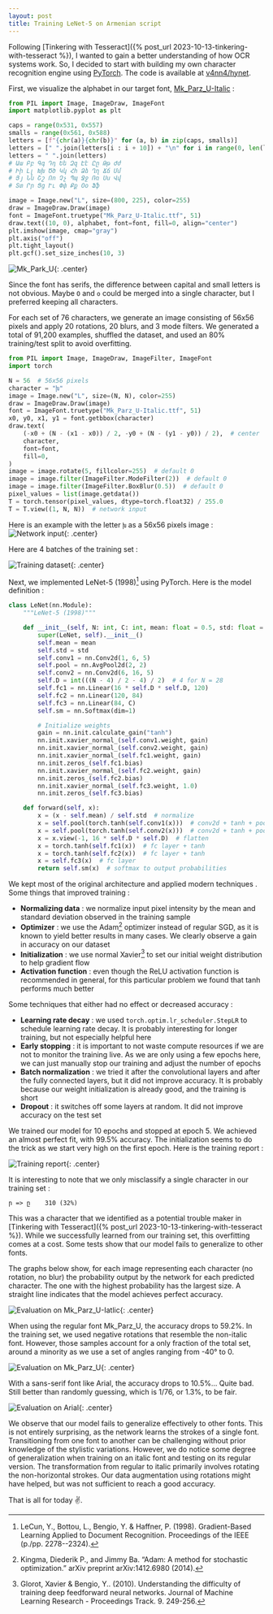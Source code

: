 ```yaml
---
layout: post
title: Training LeNet-5 on Armenian script
---
```


Following [Tinkering with Tesseract]({% post_url 2023-10-13-tinkering-with-tesseract %}), I wanted to gain a better understanding of how OCR systems work. So, I decided to start with building my own character recognition engine using [PyTorch](https://github.com/pytorch/pytorch). The code is available at [v4nn4/hynet](https://github.com/v4nn4/hynet).

First, we visualize the alphabet in our target font, [Mk_Parz_U-Italic](https://fonter.am/en/fonts/mk-parz-unicode) :

```python
from PIL import Image, ImageDraw, ImageFont
import matplotlib.pyplot as plt

caps = range(0x531, 0x557)
smalls = range(0x561, 0x588)
letters = [f"{chr(a)}{chr(b)}" for (a, b) in zip(caps, smalls)]
letters = [" ".join(letters[i : i + 10]) + "\n" for i in range(0, len(letters), 10)]
letters = " ".join(letters)
# Աա Բբ Գգ Դդ Եե Զզ Էէ Ըը Թթ Ժժ
# Իի Լլ Խխ Ծծ Կկ Հհ Ձձ Ղղ Ճճ Մմ
# Յյ Նն Շշ Ոո Չչ Պպ Ջջ Ռռ Սս Վվ
# Տտ Րր Ցց Ււ Փփ Քք Օօ Ֆֆ

image = Image.new("L", size=(800, 225), color=255)
draw = ImageDraw.Draw(image)
font = ImageFont.truetype("Mk_Parz_U-Italic.ttf", 51)
draw.text((10, 0), alphabet, font=font, fill=0, align="center")
plt.imshow(image, cmap="gray")
plt.axis("off")
plt.tight_layout()
plt.gcf().set_size_inches(10, 3)
```

![Mk_Park_U](/assets/images/alphabet.png){: .center}

Since the font has serifs, the difference between capital and small letters is not obvious. Maybe `Օ` and `օ` could be merged into a single character, but I preferred keeping all characters.

For each set of 76 characters, we generate an image consisting of 56x56 pixels and apply 20 rotations, 20 blurs, and 3 mode filters. We generated a total of 91,200 examples, shuffled the dataset, and used an 80% training/test split to avoid overfitting.

```python
from PIL import Image, ImageDraw, ImageFilter, ImageFont
import torch

N = 56  # 56x56 pixels
character = "խ"
image = Image.new("L", size=(N, N), color=255)
draw = ImageDraw.Draw(image)
font = ImageFont.truetype("Mk_Parz_U-Italic.ttf", 51)
x0, y0, x1, y1 = font.getbbox(character)
draw.text(
    (-x0 + (N - (x1 - x0)) / 2, -y0 + (N - (y1 - y0)) / 2),  # center
    character,
    font=font,
    fill=0,
)
image = image.rotate(5, fillcolor=255)  # default 0
image = image.filter(ImageFilter.ModeFilter(2))  # default 0
image = image.filter(ImageFilter.BoxBlur(0.5))  # default 0
pixel_values = list(image.getdata())
T = torch.tensor(pixel_values, dtype=torch.float32) / 255.0
T = T.view((1, N, N))  # network input
```

Here is an example with the letter `խ` as a 56x56 pixels image :
![Network input](/assets/images/network_input.svg){: .center}

Here are 4 batches of the training set :

![Training dataset](/assets/images/training_set.png){: .center}

Next, we implemented LeNet-5 (1998)[^1] using PyTorch. Here is the model definition :

```python
class LeNet(nn.Module):
    """LeNet-5 (1998)"""

    def __init__(self, N: int, C: int, mean: float = 0.5, std: float = 0.01):
        super(LeNet, self).__init__()
        self.mean = mean
        self.std = std
        self.conv1 = nn.Conv2d(1, 6, 5)
        self.pool = nn.AvgPool2d(2, 2)
        self.conv2 = nn.Conv2d(6, 16, 5)
        self.D = int(((N - 4) / 2 - 4) / 2)  # 4 for N = 28
        self.fc1 = nn.Linear(16 * self.D * self.D, 120)
        self.fc2 = nn.Linear(120, 84)
        self.fc3 = nn.Linear(84, C)
        self.sm = nn.Softmax(dim=1)

        # Initialize weights
        gain = nn.init.calculate_gain("tanh")
        nn.init.xavier_normal_(self.conv1.weight, gain)
        nn.init.xavier_normal_(self.conv2.weight, gain)
        nn.init.xavier_normal_(self.fc1.weight, gain)
        nn.init.zeros_(self.fc1.bias)
        nn.init.xavier_normal_(self.fc2.weight, gain)
        nn.init.zeros_(self.fc2.bias)
        nn.init.xavier_normal_(self.fc3.weight, 1.0)
        nn.init.zeros_(self.fc3.bias)

    def forward(self, x):
        x = (x - self.mean) / self.std  # normalize
        x = self.pool(torch.tanh(self.conv1(x)))  # conv2d + tanh + pool
        x = self.pool(torch.tanh(self.conv2(x)))  # conv2d + tanh + pool
        x = x.view(-1, 16 * self.D * self.D)  # flatten
        x = torch.tanh(self.fc1(x))  # fc layer + tanh
        x = torch.tanh(self.fc2(x))  # fc layer + tanh
        x = self.fc3(x)  # fc layer
        return self.sm(x)  # softmax to output probabilities
```

We kept most of the original architecture and applied modern techniques . Some things that improved training :

- **Normalizing data** : we normalize input pixel intensity by the mean and standard deviation observed in the training sample
- **Optimizer** : we use the Adam[^2] optimizer instead of regular SGD, as it is known to yield better results in many cases. We clearly observe a gain in accuracy on our dataset
- **Initialization** : we use normal Xavier[^3] to set our initial weight distribution to help gradient flow
- **Activation function** : even though the ReLU activation function is recommended in general, for this particular problem we found that tanh performs much better


Some techniques that either had no effect or decreased accuracy :
- **Learning rate decay** : we used `torch.optim.lr_scheduler.StepLR` to schedule learning rate decay. It is probably interesting for longer training, but not especially helpful here
- **Early stopping** : it is important to not waste compute resources if we are not to monitor the training live. As we are only using a few epochs here, we can just manually stop our training and adjust the number of epochs
- **Batch normalization** : we tried it after the convolutional layers and after the fully connected layers, but it did not improve accuracy. It is probably because our weight initialization is already good, and the training is short
- **Dropout** : it switches off some layers at random. It did not improve accuracy on the test set

We trained our model for 10 epochs and stopped at epoch 5. We achieved an almost perfect fit, with 99.5% accuracy. The initialization seems to do the trick as we start very high on the first epoch. Here is the training report :

![Training report](/assets/images/report.svg){: .center}

It is interesting to note that we only misclassify a single character in our training set :

```
ր => ը    310 (32%)
```

This was a character that we identified as a potential trouble maker in [Tinkering with Tesseract]({% post_url 2023-10-13-tinkering-with-tesseract %}). While we successfully learned from our training set, this overfitting comes at a cost. Some tests show that our model fails to generalize to other fonts.

The graphs below show, for each image representing each character (no rotation, no blur) the probability output by the network for each predicted character. The one with the highest probability has the largest size. A straight line indicates that the model achieves perfect accuracy.

![Evaluation on Mk_Parz_U-Iatlic](/assets/images/evaluation_Mk_Parz_U-Italic.png){: .center}

When using the regular font Mk_Parz_U, the accuracy drops to 59.2%. In the training set, we used negative rotations that resemble the non-italic font. However, those samples account for a only fraction of the total set, around a minority as we use a set of angles ranging from -40° to 0.

![Evaluation on Mk_Parz_U](/assets/images/evaluation_Mk_Parz_U.png){: .center}

With a sans-serif font like Arial, the accuracy drops to 10.5%... Quite bad. Still better than randomly guessing, which is 1/76, or 1.3%, to be fair.

![Evaluation on Arial](/assets/images/evaluation_arial.png){: .center}

We observe that our model fails to generalize effectively to other fonts. This is not entirely surprising, as the network learns the strokes of a single font. Transitioning from one font to another can be challenging without prior knowledge of the stylistic variations. However, we do notice some degree of generalization when training on an italic font and testing on its regular version. The transformation from regular to italic primarily involves rotating the non-horizontal strokes. Our data augmentation using rotations might have helped, but was not sufficient to reach a good accuracy.

That is all for today ✌.

[^1]: LeCun, Y., Bottou, L., Bengio, Y. & Haffner, P. (1998). Gradient-Based Learning Applied to Document Recognition. Proceedings of the IEEE (p./pp. 2278--2324).
[^2]: Kingma, Diederik P., and Jimmy Ba. “Adam: A method for stochastic optimization.” arXiv preprint arXiv:1412.6980 (2014).
[^3]: Glorot, Xavier & Bengio, Y.. (2010). Understanding the difficulty of training deep feedforward neural networks. Journal of Machine Learning Research - Proceedings Track. 9. 249-256.